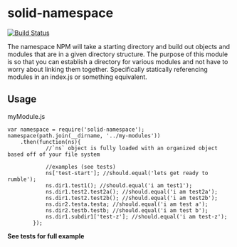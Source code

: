 # solid-namespace

[![Build Status](https://secure.travis-ci.org/Gozala/namespace.png)](http://travis-ci.org/Solid-Interactive/namespace-generator)

The namespace NPM will take a starting directory and build out objects and modules that are in a given directory structure. The purpose of this module is
so that you can establish a directory for various modules and not have to worry about linking them together. Specifically statically referencing modules in an index.js or something equivalent.



## Usage

myModule.js
```
var namespace = require('solid-namespace');
namespace(path.join(__dirname, '../my-modules'))
    .then(function(ns){
            //`ns` object is fully loaded with an organized object based off of your file system

            //examples (see tests)
            ns['test-start']; //should.equal('lets get ready to rumble');
            ns.dir1.test1(); //should.equal('i am test1');
            ns.dir1.test2.test2a(); //should.equal('i am test2a');
            ns.dir1.test2.test2b(); //should.equal('i am test2b');
            ns.dir2.testa.testa; //should.equal('i am test a');
            ns.dir2.testb.testb; //should.equal('i am test b');
            ns.dir1.subdir1['test-z']; //should.equal('i am test-z');
        });
```

**See tests for full example**
